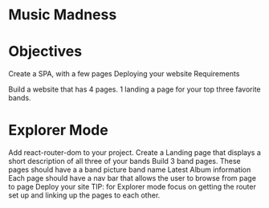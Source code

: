 # Music Madness

# Objectives

Create a SPA, with a few pages
Deploying your website
Requirements

Build a website that has 4 pages.
1 landing
a page for your top three favorite bands.

# Explorer Mode

Add react-router-dom to your project.
Create a Landing page that displays a short description of all three of your bands
Build 3 band pages. These pages should have a
a band picture
band name
Latest Album information
Each page should have a nav bar that allows the user to browse from page to page
Deploy your site
TIP: for Explorer mode focus on getting the router set up and linking up the pages to each other.
